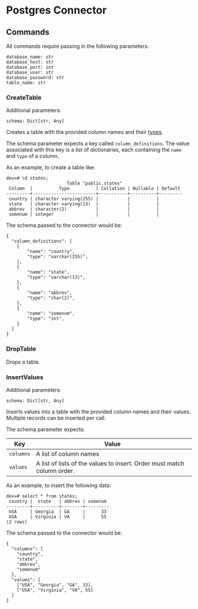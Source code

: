 # Postgres Connector

## Commands

All commands require passing in the following parameters:

```
database_name: str
database_host: str
database_port: int
database_user: str
database_password: str
table_name: str
```

### CreateTable

Additional parameters:

```
schema: Dict[str, Any]
```

Creates a table with the provided column names and their [types](https://www.postgresql.org/docs/current/datatype.html).

The schema parameter expects a key called `column_definitions`. The value associated with this key is a list of dictionaries, each containing the `name` and `type` of a column.

As an example, to create a table like:

```
dev=# \d states;
                       Table "public.states"
 Column  |          Type          | Collation | Nullable | Default 
---------+------------------------+-----------+----------+---------
 country | character varying(255) |           |          | 
 state   | character varying(13)  |           |          | 
 abbrev  | character(2)           |           |          | 
 somenum | integer                |           |          | 

```

The schema passed to the connector would be:

```
{
  "column_definitions": [
    {
        "name": "country",
        "type": "varchar(255)",
    },
    {
        "name": "state",
        "type": "varchar(13)",
    },
    {
        "name": "abbrev",
        "type": "char(2)",
    },
    {
        "name": "somenum",
        "type": "int",
    }
  ]
}
```

### DropTable

Drops a table.

### InsertValues

Additional parameters:

```
schema: Dict[str, Any]
```

Inserts values into a table with the provided column names and their values. Multiple records can be inserted per call.

The schema parameter expects:

| Key | Value |
|-----|-------|
| `columns` | A list of column names |
| `values` | A list of lists of the values to insert. Order must match column order. |

As an example, to insert the following data:

```
dev=# select * from states;
 country |  state   | abbrev | somenum 
---------+----------+--------+---------
 USA     | Georgia  | GA     |      33
 USA     | Virginia | VA     |      55
(2 rows)

```

The schema passed to the connector would be:

```
{
  "columns": [
    "country",
    "state",
    "abbrev",
    "somenum"
  ], 
  "values": [
    ["USA", "Georgia", "GA", 33], 
    ["USA", "Virginia", "VA", 55]
  ]
}
```
